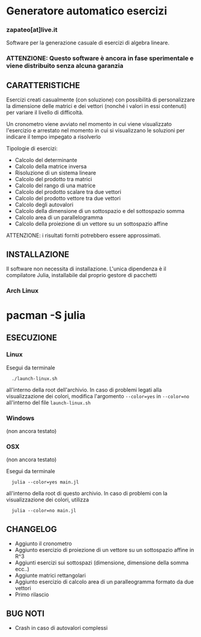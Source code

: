 # Generatore automatico esercizi
### zapateo[at]live.it

Software per la generazione casuale di esercizi di algebra lineare.

### ATTENZIONE: Questo software è ancora in fase sperimentale e viene distribuito senza alcuna garanzia

## CARATTERISTICHE

Esercizi creati casualmente (con soluzione) con possibilità di personalizzare la dimensione delle matrici e dei vettori (nonché i valori in essi contenuti) per variare il livello di difficoltà.

Un cronometro viene avviato nel momento in cui viene visualizzato l'esercizio e arrestato nel momento in cui si visualizzano le soluzioni per indicare il tempo impegato a risolverlo

Tipologie di esercizi:
 - Calcolo del determinante
 - Calcolo della matrice inversa
 - Risoluzione di un sistema lineare
 - Calcolo del prodotto tra matrici
 - Calcolo del rango di una matrice
 - Calcolo del prodotto scalare tra due vettori
 - Calcolo del prodotto vettore tra due vettori
 - Calcolo degli autovalori
 - Calcolo della dimensione di un sottospazio e del sottospazio somma
 - Calcolo area di un parallelogramma
 - Calcolo della proiezione di un vettore su un sottospazio affine

ATTENZIONE: i risultati forniti potrebbero essere approssimati.

## INSTALLAZIONE

Il software non necessita di installazione. L'unica dipendenza è il compilatore Julia, installabile dal proprio gestore di pacchetti

### Arch Linux

   # pacman -S julia

## ESECUZIONE

### Linux

Esegui da terminale

      ./launch-linux.sh

all'interno della root dell'archivio.
In caso di problemi legati alla visualizzazione dei colori, modifica l'argomento `--color=yes` in `--color=no` all'interno del file `launch-linux.sh`

### Windows

(non ancora testato)

### OSX

(non ancora testato)

Esegui da terminale

      julia --color=yes main.jl

all'interno della root di questo archivio. In caso di problemi con la visualizzazione dei colori, utilizza

      julia --color=no main.jl


## CHANGELOG

 - Aggiunto il cronometro
 - Aggiunto esercizio di proiezione di un vettore su un sottospazio affine in R^3
 - Aggiunti esercizi sui sottospazi (dimensione, dimensione della somma ecc..)
 - Aggiunte matrici rettangolari
 - Aggiunto esercizio di calcolo area di un paralleogramma formato da due vettori
 - Primo rilascio

## BUG NOTI

  - Crash in caso di autovalori complessi
